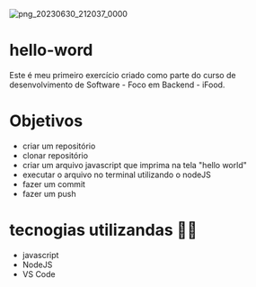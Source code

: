 ![png_20230630_212037_0000](https://github.com/rafaellecriistine/hello-word/assets/138160167/4bbcac0c-9767-4976-9526-e42f8a78d466)



# hello-word
Este é meu primeiro exercício criado como parte do curso de desenvolvimento de Software - Foco em Backend - iFood. 

# Objetivos
* criar um repositório
* clonar repositório
* criar um arquivo javascript que imprima na tela "hello world"
* executar o arquivo no terminal utilizando o nodeJS
* fazer um commit
* fazer um push

# tecnogias utilizandas 👩‍💻
* javascript
* NodeJS
* VS Code

